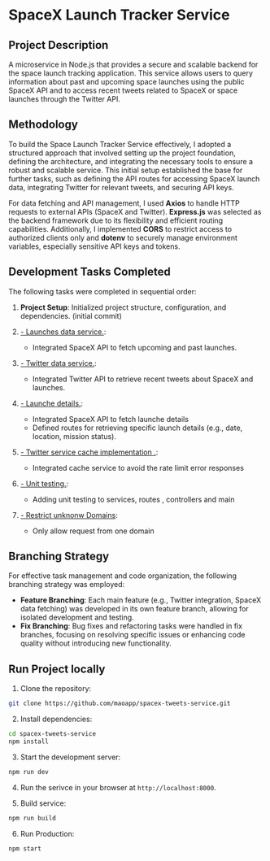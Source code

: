 # SpaceX Launch Tracker Service

## Project Description

A microservice in Node.js that provides a secure and scalable backend for the space launch tracking application. This service allows users to query information about past and upcoming space launches using the public SpaceX API and to access recent tweets related to SpaceX or space launches through the Twitter API.

## Methodology

To build the Space Launch Tracker Service effectively, I adopted a structured approach that involved setting up the project foundation, defining the architecture, and integrating the necessary tools to ensure a robust and scalable service. This initial setup established the base for further tasks, such as defining the API routes for accessing SpaceX launch data, integrating Twitter for relevant tweets, and securing API keys.

For data fetching and API management, I used **Axios** to handle HTTP requests to external APIs (SpaceX and Twitter). **Express.js** was selected as the backend framework due to its flexibility and efficient routing capabilities. Additionally, I implemented **CORS** to restrict access to authorized clients only and **dotenv** to securely manage environment variables, especially sensitive API keys and tokens.

## Development Tasks Completed

The following tasks were completed in sequential order:

1. **Project Setup**: Initialized project structure, configuration, and dependencies. (initial commit)
   
3. [- Launches data service.](https://github.com/maoapp/spacex-tweets-service/pull/1):
   - Integrated SpaceX API to fetch upcoming and past launches.
     
4. [- Twitter data service.](https://github.com/maoapp/spacex-tweets-service/pull/2):
   - Integrated Twitter API to retrieve recent tweets about SpaceX and launches.
  
5. [- Launche details.](https://github.com/maoapp/spacex-tweets-service/pull/4):
   - Integrated SpaceX API to fetch launche details
   - Defined routes for retrieving specific launch details (e.g., date, location, mission status).
  
6. [- Twitter service cache implementation .](https://github.com/maoapp/spacex-tweets-service/pull/5):
   - Integrated cache service to avoid the rate limit error responses
  
7. [- Unit testing.](https://github.com/maoapp/spacex-tweets-service/pull/6):
   - Adding unit testing to services, routes , controllers and main

8. [- Restrict unknonw Domains](https://github.com/maoapp/spacex-tweets-service/pull/7):
   - Only allow request from one domain
   
  
## Branching Strategy

For effective task management and code organization, the following branching strategy was employed:

- **Feature Branching**: Each main feature (e.g., Twitter integration, SpaceX data fetching) was developed in its own feature branch, allowing for isolated development and testing.
- **Fix Branching**: Bug fixes and refactoring tasks were handled in fix branches, focusing on resolving specific issues or enhancing code quality without introducing new functionality.

## Run Project locally

1.  Clone the repository:
   ```bash
   git clone https://github.com/maoapp/spacex-tweets-service.git
   ```

2.  Install dependencies:
   ```bash
   cd spacex-tweets-service
   npm install
   ```

3.  Start the development server:
   ```bash
   npm run dev
   ```
      
4.  Run the serivce in your browser at `http://localhost:8000`.


6.  Build service:

   ```bash
   npm run build
   ```


6.  Run Production:

   ```bash
   npm start
   ```

